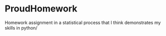 # ProudHomework
Homework assignment in a statistical process that I think demonstrates my skills in python/ 
